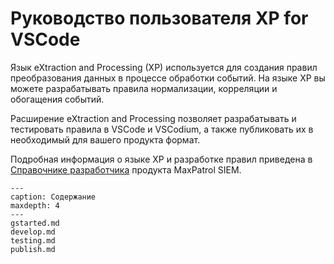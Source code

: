 ﻿# Руководство пользователя XP for VSCode

Язык eXtraction and Processing (XP) используется для создания правил преобразования данных в процессе обработки событий. На языке XP вы можете разрабатывать правила нормализации, корреляции и обогащения событий.

Расширение eXtraction and Processing позволяет разрабатывать и тестировать правила в VSCode и VSCodium, а также публиковать их в необходимый для вашего продукта формат.

Подробная информация о языке XP и разработке правил приведена в [Справочнике разработчика](https://help.ptsecurity.com/projects) продукта MaxPatrol SIEM.


```{toctree}
---
caption: Содержание
maxdepth: 4
---
gstarted.md
develop.md
testing.md
publish.md
```
